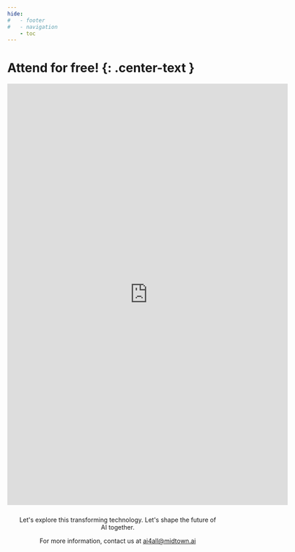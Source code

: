 ```yaml
---
hide:
#   - footer
#   - navigation
    - toc
---
```

# Attend for free! {: .center-text }

<div class="center-text">

<iframe src="https://docs.google.com/forms/d/e/1FAIpQLSe6zX_YC6VLrfhPEM2mmQJw_Z92R7IVaPi6AMoWRWx-jPQUCA/viewform?embedded=true" width="640" height="960" frameborder="0" marginheight="0" marginwidth="0">Loading…</iframe>

</div>

<div style="margin: 5%; text-align: center;" markdown>

Let's explore this transforming technology. Let's shape the future of AI together.

For more information, contact us at [ai4all@midtown.ai](mailto:ai4all@midtown.ai)

</div>
